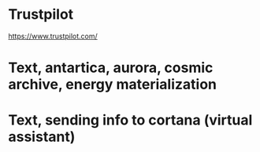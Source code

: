 # Trustpilot
https://www.trustpilot.com/

# Text, antartica, aurora, cosmic archive, energy materialization

# Text, sending info to cortana (virtual assistant)
